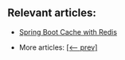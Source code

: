 ## Relevant articles:

- [Spring Boot Cache with Redis](https://www.baeldung.com/spring-boot-redis-cache)

- More articles: [[<-- prev]](../spring-caching-1/README.md)